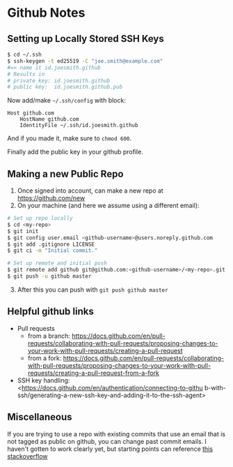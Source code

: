 # Github Notes

## Setting up Locally Stored SSH Keys

```sh
$ cd ~/.ssh
$ ssh-keygen -t ed25519 -C "joe.smith@example.com"
#=> name it id.joesmith.github
# Results in
# private key: id.joesmith.github
# public key:  id.joesmith.github.pub
```

Now add/make `~/.ssh/config` with block:

```
Host github.com
    HostName github.com
    IdentityFile ~/.ssh/id.joesmith.github
```

And if you made it, make sure to `chmod 600`.

Finally add the public key in your github profile.


## Making a new Public Repo

1. Once signed into account, can make a new repo at <https://github.com/new>
2. On your machine (and here we assume using a different email):

```sh
# Set up repo locally
$ cd <my-repo>
$ git init
$ git config user.email <github-username>@users.noreply.github.com
$ git add .gitignore LICENSE
$ git ci -m "Initial commit."

# Set up remote and initial push
$ git remote add github git@github.com:<github-username>/<my-repo>.git
$ git push -u github master
```

3. After this you can push with `git push github master`


## Helpful github links

* Pull requests
    * from a branch: <https://docs.github.com/en/pull-requests/collaborating-with-pull-requests/proposing-changes-to-your-work-with-pull-requests/creating-a-pull-request>
    * from a fork: <https://docs.github.com/en/pull-requests/collaborating-with-pull-requests/proposing-changes-to-your-work-with-pull-requests/creating-a-pull-request-from-a-fork>
* SSH key handling: <https://docs.github.com/en/authentication/connecting-to-githu
b-with-ssh/generating-a-new-ssh-key-and-adding-it-to-the-ssh-agent>

## Miscellaneous

If you are trying to use a repo with existing commits that use an email that is not tagged as
public on github, you can change past commit emails. I haven't gotten to work clearly yet, but
starting points can reference [this stackoverflow](https://stackoverflow.com/questions/4981126/how-to-amend-several-commits-in-git-to-change-author/25815116#25815116)


